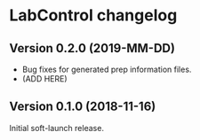 # LabControl changelog

Version 0.2.0 (2019-MM-DD)
--------------------------

* Bug fixes for generated prep information files.
* (ADD HERE)

Version 0.1.0 (2018-11-16)
--------------------------

Initial soft-launch release.
